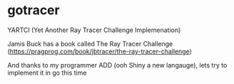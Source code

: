 # gotracer

YARTCI (Yet Another Ray Tracer Challenge Implemenation)

Jamis Buck has a book called The Ray Tracer Challenge (https://pragprog.com/book/jbtracer/the-ray-tracer-challenge)

And thanks to my programmer ADD (ooh Shiny a new langauge), lets try to implement it in go this time
